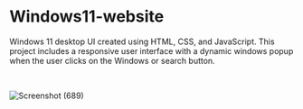 # Windows11-website
Windows 11 desktop UI created using HTML, CSS, and JavaScript. This project includes a responsive user interface with a dynamic windows popup when the user clicks on the Windows or search button.

<br>

![Screenshot (689)](https://user-images.githubusercontent.com/111623667/226123339-83daddc4-8210-44ed-ad28-94bbe862224c.png)
